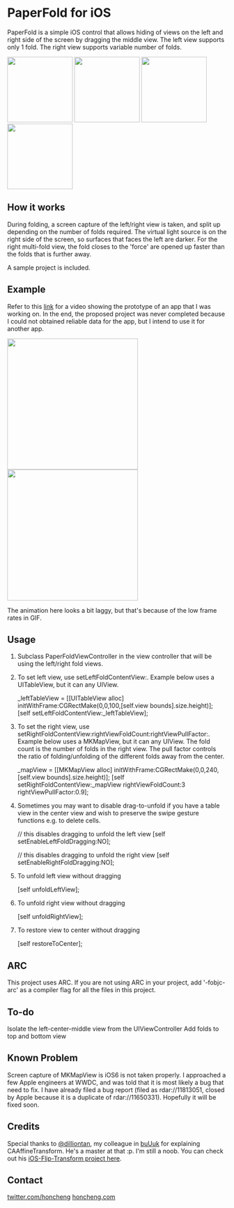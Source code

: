 
PaperFold for iOS
=================

PaperFold is a simple iOS control that allows hiding of views on the left and right side of the screen by dragging the middle view. 
The left view supports only 1 fold. The right view supports variable number of folds. 

<img width=150 src="https://github.com/honcheng/PaperFold-for-iOS/raw/master/Screenshots/1.png"/> <img width=150 src="https://github.com/honcheng/PaperFold-for-iOS/raw/master/Screenshots/2.png"/> <img width=150 src="https://github.com/honcheng/PaperFold-for-iOS/raw/master/Screenshots/3.png"/> <img width=150 src="https://github.com/honcheng/PaperFold-for-iOS/raw/master/Screenshots/4.png"/>

How it works
------------

During folding, a screen capture of the left/right view is taken, and split up depending on the number of folds required. The virtual light source is on the right side of the screen, so surfaces that faces the left are darker. For the right multi-fold view, the fold closes to the 'force' are opened up faster than the folds that is further away.

A sample project is included.

Example
-------

Refer to this [link](http://www.honcheng.com/2012/02/Playing-with-folding-navigations) for a video showing the prototype of an app that I was working on. In the end, the proposed project was never completed because I could not obtained reliable data for the app, but I intend to use it for another app. 

<img width=300 src="https://github.com/honcheng/PaperFold-for-iOS/raw/master/Screenshots/leftfold.gif"/> <img width=300 src="https://github.com/honcheng/PaperFold-for-iOS/raw/master/Screenshots/rightfold.gif"/>

The animation here looks a bit laggy, but that's because of the low frame rates in GIF.

Usage
-----

1) Subclass PaperFoldViewController in the view controller that will be using the left/right fold views.

2) To set left view, use setLeftFoldContentView:. Example below uses a UITableView, but it can any UIView.
	
    _leftTableView = [[UITableView alloc] initWithFrame:CGRectMake(0,0,100,[self.view bounds].size.height)];
    [self setLeftFoldContentView:_leftTableView];

3) To set the right view, use setRightFoldContentView:rightViewFoldCount:rightViewPullFactor:. Example below uses a MKMapView, but it can any UIView. The fold count is the number of folds in the right view. The pull factor controls the ratio of folding/unfolding of the different folds away from the center.
	
    _mapView = [[MKMapView alloc] initWithFrame:CGRectMake(0,0,240,[self.view bounds].size.height)];
    [self setRightFoldContentView:_mapView rightViewFoldCount:3 rightViewPullFactor:0.9];

4) Sometimes you may want to disable drag-to-unfold if you have a table view in the center view and wish to preserve the swipe gesture functions e.g. to delete cells. 

    // this disables dragging to unfold the left view
    [self setEnableLeftFoldDragging:NO];

    // this disables dragging to unfold the right view
    [self setEnableRightFoldDragging:NO];


5) To unfold left view without dragging

    [self unfoldLeftView];

6) To unfold right view without dragging

    [self unfoldRightView];

7) To restore view to center without dragging

    [self restoreToCenter];

ARC
---

This project uses ARC. If you are not using ARC in your project, add '-fobjc-arc' as a compiler flag for all the files in this project.

To-do
-----

Isolate the left-center-middle view from the UIViewController
Add folds to top and bottom view

Known Problem
-------------

Screen capture of MKMapView is iOS6 is not taken properly. I approached a few Apple engineers at WWDC, and was told that it is most likely a bug that need to fix. I have already filed a bug report (filed as rdar://11813051, closed by Apple because it is a duplicate of rdar://11650331). Hopefully it will be fixed soon. 

Credits
------

Special thanks to [@dilliontan](http://twitter.com/dilliontan), my colleague in [buUuk](http://buuuk.com) for explaining CAAffineTransform. He's a master at that :p. I'm still a noob. 
You can check out his [iOS-Flip-Transform project here](https://github.com/Dillion/iOS-Flip-Transform).

Contact
------

[twitter.com/honcheng](http://twitter.com/honcheng)
[honcheng.com](http://honcheng.com)

